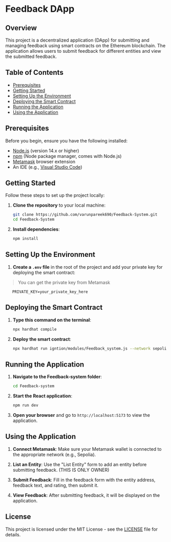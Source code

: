 # Feedback DApp

## Overview

This project is a decentralized application (DApp) for submitting and managing feedback using smart contracts on the Ethereum blockchain. The application allows users to submit feedback for different entities and view the submitted feedback.

## Table of Contents

- [Prerequisites](#prerequisites)
- [Getting Started](#getting-started)
- [Setting Up the Environment](#setting-up-the-environment)
- [Deploying the Smart Contract](#deploying-the-smart-contract)
- [Running the Application](#running-the-application)
- [Using the Application](#using-the-application)

## Prerequisites

Before you begin, ensure you have the following installed:

- [Node.js](https://nodejs.org/) (version 14.x or higher)
- [npm](https://www.npmjs.com/get-npm) (Node package manager, comes with Node.js)
- [Metamask](https://metamask.io/) browser extension
- An IDE (e.g., [Visual Studio Code](https://code.visualstudio.com/))

## Getting Started

Follow these steps to set up the project locally:

1. **Clone the repository** to your local machine:
    ```bash
    git clone https://github.com/varunpareek690/Feedback-System.git
    cd Feedback-System
    ```

2. **Install dependencies**:
    ```bash
    npm install
    ```

## Setting Up the Environment

1. **Create a `.env` file** in the root of the project and add your private key for deploying the smart contract:
> You can get the private key from Metamask


```env
   PRIVATE_KEY=your_private_key_here
```
   

## Deploying the Smart Contract

1. **Type this command on the terminal**:
    ```bash
    npx hardhat compile
    ```

2. **Deploy the smart contract**:
    ```bash
    npx hardhat run igntion/modules/Feedback_system.js --network sepolia
    ```


## Running the Application

1. **Navigate to the Feedback-system folder**:
    ```bash
    cd Feedback-system
    ```

2. **Start the React application**:
    ```bash
    npm run dev
    ```

3. **Open your browser** and go to `http://localhost:5173` to view the application.

## Using the Application

1. **Connect Metamask**: Make sure your Metamask wallet is connected to the appropriate network (e.g., Sepolia).

2. **List an Entity**: Use the "List Entity" form to add an entity before submitting feedback. (THIS IS ONLY OWNER)

3. **Submit Feedback**: Fill in the feedback form with the entity address, feedback text, and rating, then submit it.

4. **View Feedback**: After submitting feedback, it will be displayed on the application.

## License

This project is licensed under the MIT License - see the [LICENSE](LICENSE) file for details.
